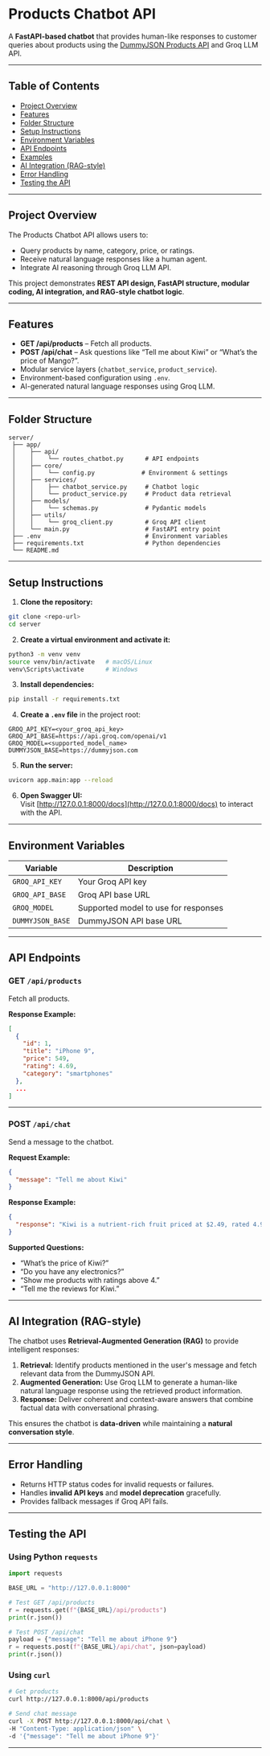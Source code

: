 # Products Chatbot API

A **FastAPI-based chatbot** that provides human-like responses to customer queries about products using the [DummyJSON Products API](https://dummyjson.com/products) and Groq LLM API.

---

## Table of Contents

- [Project Overview](#project-overview)  
- [Features](#features)  
- [Folder Structure](#folder-structure)  
- [Setup Instructions](#setup-instructions)  
- [Environment Variables](#environment-variables)  
- [API Endpoints](#api-endpoints)  
- [Examples](#examples)  
- [AI Integration (RAG-style)](#ai-integration-rag-style)  
- [Error Handling](#error-handling)  
- [Testing the API](#testing-the-api)  

---

## Project Overview

The Products Chatbot API allows users to:

- Query products by name, category, price, or ratings.  
- Receive natural language responses like a human agent.  
- Integrate AI reasoning through Groq LLM API.

This project demonstrates **REST API design, FastAPI structure, modular coding, AI integration, and RAG-style chatbot logic**.

---

## Features

- **GET /api/products** – Fetch all products.  
- **POST /api/chat** – Ask questions like “Tell me about Kiwi” or “What’s the price of Mango?”.  
- Modular service layers (`chatbot_service`, `product_service`).  
- Environment-based configuration using `.env`.  
- AI-generated natural language responses using Groq LLM.

---

## Folder Structure

```
server/
 ├── app/
 │    ├── api/
 │    │    └── routes_chatbot.py      # API endpoints
 │    ├── core/
 │    │    └── config.py             # Environment & settings
 │    ├── services/
 │    │    ├── chatbot_service.py     # Chatbot logic
 │    │    └── product_service.py     # Product data retrieval
 │    ├── models/
 │    │    └── schemas.py             # Pydantic models
 │    ├── utils/
 │    │    └── groq_client.py         # Groq API client
 │    └── main.py                     # FastAPI entry point
 ├── .env                             # Environment variables
 ├── requirements.txt                 # Python dependencies
 └── README.md
```

---

## Setup Instructions

1. **Clone the repository:**

```bash
git clone <repo-url>
cd server
```

2. **Create a virtual environment and activate it:**

```bash
python3 -m venv venv
source venv/bin/activate   # macOS/Linux
venv\Scripts\activate      # Windows
```

3. **Install dependencies:**

```bash
pip install -r requirements.txt
```

4. **Create a `.env` file** in the project root:

```text
GROQ_API_KEY=<your_groq_api_key>
GROQ_API_BASE=https://api.groq.com/openai/v1
GROQ_MODEL=<supported_model_name>
DUMMYJSON_BASE=https://dummyjson.com
```

5. **Run the server:**

```bash
uvicorn app.main:app --reload
```

6. **Open Swagger UI:**  
   Visit [http://127.0.0.1:8000/docs](http://127.0.0.1:8000/docs) to interact with the API.

---

## Environment Variables

| Variable          | Description                               |
|------------------|-------------------------------------------|
| `GROQ_API_KEY`    | Your Groq API key                          |
| `GROQ_API_BASE`   | Groq API base URL                          |
| `GROQ_MODEL`      | Supported model to use for responses      |
| `DUMMYJSON_BASE`  | DummyJSON API base URL                     |

---

## API Endpoints

### GET `/api/products`

Fetch all products.

**Response Example:**

```json
[
  {
    "id": 1,
    "title": "iPhone 9",
    "price": 549,
    "rating": 4.69,
    "category": "smartphones"
  },
  ...
]
```

---

### POST `/api/chat`

Send a message to the chatbot.

**Request Example:**

```json
{
  "message": "Tell me about Kiwi"
}
```

**Response Example:**

```json
{
  "response": "Kiwi is a nutrient-rich fruit priced at $2.49, rated 4.9 stars by our customers. It ships overnight and comes with a 6-month warranty."
}
```

**Supported Questions:**

- “What’s the price of Kiwi?”  
- “Do you have any electronics?”  
- “Show me products with ratings above 4.”  
- “Tell me the reviews for Kiwi.”

---

## AI Integration (RAG-style)

The chatbot uses **Retrieval-Augmented Generation (RAG)** to provide intelligent responses:

1. **Retrieval:** Identify products mentioned in the user's message and fetch relevant data from the DummyJSON API.
2. **Augmented Generation:** Use Groq LLM to generate a human-like natural language response using the retrieved product information.
3. **Response:** Deliver coherent and context-aware answers that combine factual data with conversational phrasing.

This ensures the chatbot is **data-driven** while maintaining a **natural conversation style**.

---

## Error Handling

- Returns HTTP status codes for invalid requests or failures.  
- Handles **invalid API keys** and **model deprecation** gracefully.  
- Provides fallback messages if Groq API fails.

---

## Testing the API

### Using Python `requests`

```python
import requests

BASE_URL = "http://127.0.0.1:8000"

# Test GET /api/products
r = requests.get(f"{BASE_URL}/api/products")
print(r.json())

# Test POST /api/chat
payload = {"message": "Tell me about iPhone 9"}
r = requests.post(f"{BASE_URL}/api/chat", json=payload)
print(r.json())
```

### Using `curl`

```bash
# Get products
curl http://127.0.0.1:8000/api/products

# Send chat message
curl -X POST http://127.0.0.1:8000/api/chat \
-H "Content-Type: application/json" \
-d '{"message": "Tell me about iPhone 9"}'
```

---


